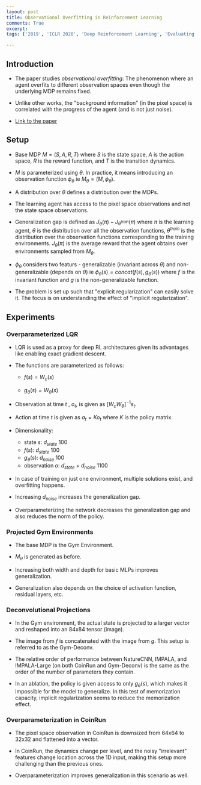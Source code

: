 ```yaml
---
layout: post
title: Observational Overfitting in Reinforcement Learning
comments: True
excerpt: 
tags: ['2019', 'ICLR 2020', 'Deep Reinforcement Learning', 'Evaluating Generalization', 'Markov Decision Process', 'Reinforcement Learning', AI, DRL, Evaluation, Generalization, ICLR, MDP, RL]

---
```



## Introduction

* The paper studies *observational overfitting*: The phenomenon where an agent overfits to different observation spaces even though the underlying MDP remains fixed.

* Unlike other works, the "background information" (in the pixel space) is correlated with the progress of the agent (and is not just noise).

* [Link to the paper](https://arxiv.org/abs/1912.02975)

## Setup

* Base MDP $M = (S, A, R, T)$ where $S$ is the state space, $A$ is the action space, $R$ is the reward function, and $T$ is the transition dynamics. 

* $M$ is parameterized using $\theta$. In practice, it means introducing an observation function $\phi_{\theta}$ ie $M_{\theta} = (M, \phi_{\theta})$.

* A distribution over $\theta$ defines a distribution over the MDPs.

* The learning agent has access to the pixel space observations and not the state space observations.

* Generalization gap is defined as $J_{\theta}(\pi) - J_{\theta^{train}}(\pi)$ where $\pi$ is the learning agent, $\theta$ is the distribution over all the observation functions, $\theta^{train}$ is the distribution over the observation functions corresponding to the training environments. $J_{\theta}(\pi)$ is the average reward that the agent obtains over environments sampled from $M_{\theta}$.

* $\phi_{\theta}$ considers two featurs - generalizable (invariant across $\theta$) and non-generalizable (depends on $\theta$) ie $\phi_{\theta}(s) = concat(f(s), g_{\theta}(s))$ where $f$ is the invariant function and $g$ is the non-generalizable function.

* The problem is set up such that "explicit regularization" can easily solve it. The focus is on understanding the effect of "implicit regularization".

## Experiments

### Overparameterized LQR

* LQR is used as a proxy for deep RL architectures given its advantages like enabling exact gradient descent.

* The functions are parameterized as follows:
    
    * $f(s) = W_c(s)$

    * $g_{\theta}(s) = W_{\theta}(s)$

* Observation at time $t$ , $o_t$, is given as $[W_c W_{\theta}]^{-1} s_t$.

* Action at time $t$ is given as $a_t = K o_{t}$ where $K$ is the policy matrix.

* Dimensionality:
    
    * state $s$: $d_{state}$ 100
    * $f(s)$: $d_{state}$ 100
    * $g_{\theta}(s)$: $d_{noise}$ 100
    * observation $o$: $d_{state}$ + $d_{noise}$ 1100

* In case of training on just one environment, multiple solutions exist, and overfitting happens.

* Increasing $d_{noise}$ increases the generalization gap.

* Overparameterizing the network decreases the generalization gap and also reduces the norm of the policy.

### Projected Gym Environments

* The base MDP is the Gym Environment.

* $M_{\theta}$ is generated as before.

* Increasing both width and depth for basic MLPs improves generalization.

* Generalization also depends on the choice of activation function, residual layers, etc.

### Deconvolutional Projections

* In the Gym environment, the actual state is projected to a larger vector and reshaped into an 84x84 tensor (image).

* The image from $f$ is concatenated with the image from $g$. This setup is referred to as the Gym-Deconv.

* The relative order of performance between NatureCNN, IMPALA, and IMPALA-Large (on both CoinRun and Gym-Deconv) is the same as the order of the number of parameters they contain.

* In an ablation, the policy is given access to only $g_{\theta}(s)$, which makes it impossible for the model to generalize. In this test of memorization capacity, implicit regularization seems to reduce the memorization effect.

### Overparameterization in CoinRun

* The pixel space observation in CoinRun is downsized from 64x64 to 32x32 and flattened into a vector.

* In CoinRun, the dynamics change per level, and the noisy "irrelevant" features change location across the 1D input, making this setup more challenging than the previous ones.

* Overparameterization improves generalization in this scenario as well.
